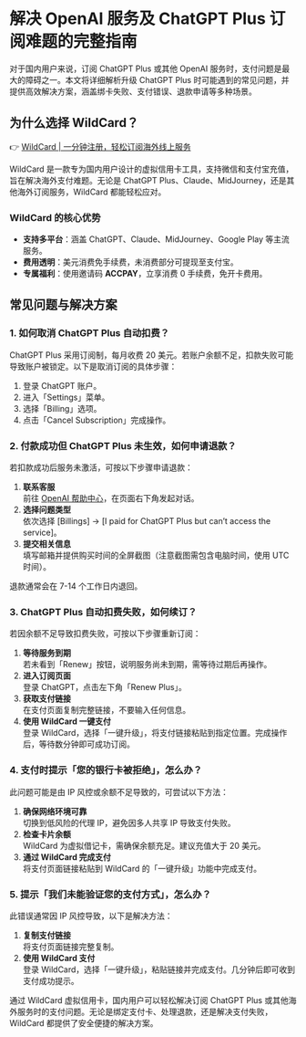 # 解决 OpenAI 服务及 ChatGPT Plus 订阅难题的完整指南

对于国内用户来说，订阅 ChatGPT Plus 或其他 OpenAI 服务时，支付问题是最大的障碍之一。本文将详细解析升级 ChatGPT Plus 时可能遇到的常见问题，并提供高效解决方案，涵盖绑卡失败、支付错误、退款申请等多种场景。

## 为什么选择 WildCard？

👉 [WildCard | 一分钟注册，轻松订阅海外线上服务](https://bbtdd.com/WildCard)

WildCard 是一款专为国内用户设计的虚拟信用卡工具，支持微信和支付宝充值，旨在解决海外支付难题。无论是 ChatGPT Plus、Claude、MidJourney，还是其他海外订阅服务，WildCard 都能轻松应对。

### WildCard 的核心优势

- **支持多平台**：涵盖 ChatGPT、Claude、MidJourney、Google Play 等主流服务。
- **费用透明**：美元消费免手续费，未消费部分可提现至支付宝。
- **专属福利**：使用邀请码 **ACCPAY**，立享消费 0 手续费，免开卡费用。

## 常见问题与解决方案

### 1. 如何取消 ChatGPT Plus 自动扣费？

ChatGPT Plus 采用订阅制，每月收费 20 美元。若账户余额不足，扣款失败可能导致账户被锁定。以下是取消订阅的具体步骤：

1. 登录 ChatGPT 账户。
2. 进入「Settings」菜单。
3. 选择「Billing」选项。
4. 点击「Cancel Subscription」完成操作。

### 2. 付款成功但 ChatGPT Plus 未生效，如何申请退款？

若扣款成功后服务未激活，可按以下步骤申请退款：

1. **联系客服**  
   前往 [OpenAI 帮助中心](https://help.openai.com)，在页面右下角发起对话。
2. **选择问题类型**  
   依次选择 [Billings] → [I paid for ChatGPT Plus but can’t access the service]。
3. **提交相关信息**  
   填写邮箱并提供购买时间的全屏截图（注意截图需包含电脑时间，使用 UTC 时间）。

退款通常会在 7-14 个工作日内退回。

### 3. ChatGPT Plus 自动扣费失败，如何续订？

若因余额不足导致扣费失败，可按以下步骤重新订阅：

1. **等待服务到期**  
   若未看到「Renew」按钮，说明服务尚未到期，需等待过期后再操作。
2. **进入订阅页面**  
   登录 ChatGPT，点击左下角「Renew Plus」。
3. **获取支付链接**  
   在支付页面复制完整链接，不要输入任何信息。
4. **使用 WildCard 一键支付**  
   登录 WildCard，选择「一键升级」，将支付链接粘贴到指定位置。完成操作后，等待数分钟即可成功订阅。

### 4. 支付时提示「您的银行卡被拒绝」，怎么办？

此问题可能是由 IP 风控或余额不足导致的，可尝试以下方法：

1. **确保网络环境可靠**  
   切换到低风险的代理 IP，避免因多人共享 IP 导致支付失败。
2. **检查卡片余额**  
   WildCard 为虚拟借记卡，需确保余额充足。建议充值大于 20 美元。
3. **通过 WildCard 完成支付**  
   将支付页面链接粘贴到 WildCard 的「一键升级」功能中完成支付。

### 5. 提示「我们未能验证您的支付方式」，怎么办？

此错误通常因 IP 风控导致，以下是解决方法：

1. **复制支付链接**  
   将支付页面链接完整复制。
2. **使用 WildCard 支付**  
   登录 WildCard，选择「一键升级」，粘贴链接并完成支付。几分钟后即可收到支付成功提示。

通过 WildCard 虚拟信用卡，国内用户可以轻松解决订阅 ChatGPT Plus 或其他海外服务时的支付问题。无论是绑定支付卡、处理退款，还是解决支付失败，WildCard 都提供了安全便捷的解决方案。